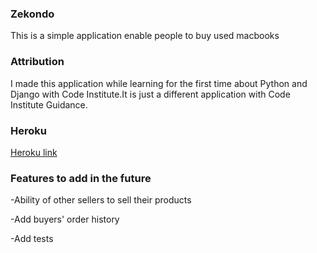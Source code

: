 ### Zekondo

This is a simple application  enable people to buy used macbooks

### Attribution

I made this application while learning for the first time about Python and
Django  with Code Institute.It is just a different application with Code Institute Guidance.

### Heroku 
[Heroku link](https://zekondo.herokuapp.com)

### Features to add in the future

-Ability of other sellers to sell their products

-Add buyers' order history

-Add tests

